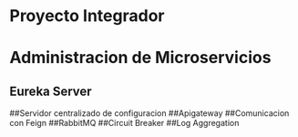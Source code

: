 # Proyecto Integrador
# Administracion de Microservicios

## Eureka Server
##Servidor centralizado de configuracion
##Apigateway
##Comunicacion con Feign
##RabbitMQ
##Circuit Breaker
##Log Aggregation
